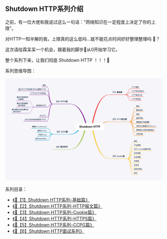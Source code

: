 ## Shutdown HTTP系列介绍

之前，有一位大佬和我说过这么一句话："网络知识在一定程度上决定了你的上限"。

对HTTP一知半解的我，上限真的这么低吗...就不能花点时间好好整理整理吗 🤔️？

这次请给霖呆呆一个机会，跟着我的脚步👣从0开始学习它。

整个系列下来，让我们彻底 Shutdown HTTP ！！！💪

系列思维导图：

![](./resource/ShutdownHTTP.png)

系列目录：

- [《🐲【1】Shutdown HTTP系列-基础篇》]()
- [《🐲【2】Shutdown HTTP系列-HTTP报文篇》]()
- [《🐲【3】Shutdown HTTP系列-Cookie篇》]()
- [《🐲【4】Shutdown HTTP系列-HTTPS篇》]()
- [《🐲【5】Shutdown HTTP系列-CCPG篇》]()
- [《🐲【6】Shutdown HTTP面试系列》]()



## 